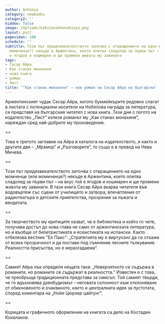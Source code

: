 ```yaml
---
author: Antonia
category: newbooks
category2: ''
hidden: false
image: /Uploads/kakstanahmonahinya.png
layout: post
pageviews: 108
schedule: ''
subtitle: Този път предизвикателството започва с отвращението на едно момченце (или
  момиченце?) някъде в Аржентина, което опитва сладолед за първи път – на вкус той
  е ягодов и кошмарен и ще промени живота му завинаги
tags:
- Сесар Айра
- Как станах монахиня
- нова книга
- роман
- Лист
title: '"Как станах монахиня" – нов роман на Сесар Айра на български'
---
```


Аржентинският чудак Сесар Айра, когото букмейкърите редовно слагат в листата с потенциални носители на Нобелова награда за литература, се представя на българския читател с нова книга. Тези дни с логото на издателство „Лист” излезе романът му „Как станах монахиня”, нареждан сред най-добрите му произведения. 

\==

Това е третото заглавие на Айра в каталога на издателството, и както и другите две – „Мрамор” и „Разговорите”, то също е в превод на Нева Мичева.

\==

Този път предизвикателството започва с отвращението на едно момченце (или момиченце?) някъде в Аржентина, което опитва сладолед за първи път – на вкус той е ягодов и кошмарен и ще промени живота му завинаги. В тази книга Сесар Айра вкарва читателя във водовъртеж със сцени от училището и затвора, впечатления от радиотеатъра и детските приятелства, прозрения за лъжата и вендетата. 

\==

За творчеството му критиците казват, че е библиотека и който го чете, получава достъп до нова глава не само от аржентинската литература, но и въобще от белетристиката и есеистиката на испански. Както отбелязва вестник "Ел Паис": „Стратегията му е виртуозно да се откаже от всяка прозрачност и да постави под съмнение лесните тълкувания. Реалността присъства, но е неразгадаема”.

\==

Самият Айра пък определя нещата така: „Невероятното се съдържа в романите, но романите се съдържат в реалността.“ Известен е с това, че преобръща традиционната представа за смисъл. Той самият твърди, че го вдъхновява дзенбудизмът – неговата склонност към отклоняване от обикновеното и очакваното, както и централната идея за пустотата, според коментара на „Нойе Цюрхер цайтунг”.

\==

Корицата и графичното оформление на книгата са дело на Костадин Кокаланов.
